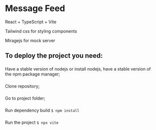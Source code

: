 # Message Feed

React + TypeScript + Vite

Tailwind css for styling components

Miragejs for mock server

## To deploy the project you need:
###
Have a stable version of nodejs or install nodejs, have a stable version of the npm package manager;
###
Clone repository;
###
Go to project folder;
###
Run dependency build ```$ npm install```
###
Run the project ```$ npx vite```